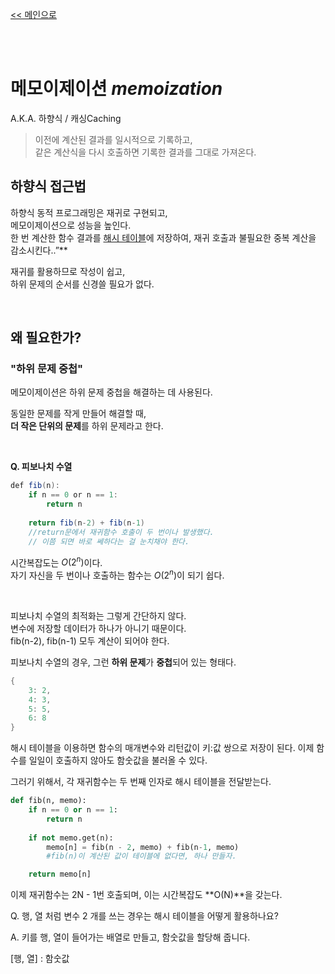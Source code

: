 [<< 메인으로](https://github.com/AtomicLiquors/Algorithm_Wiki_Chb)

&nbsp;  
&nbsp;  

# **메모이제이션 *memoization***
A.K.A. 하향식 / 캐싱Caching

> 이전에 계산된 결과를 일시적으로 기록하고,  
같은 계산식을 다시 호출하면 기록한 결과를 그대로 가져온다.


## 하향식 접근법
하향식 동적 프로그래밍은 재귀로 구현되고,  
메모이제이션으로 성능을 높인다.  
한 번 계산한 함수 결과를 <u>해시 테이블</u>에 저장하여, 재귀 호출과 불필요한 중복 계산을 감소시킨다..”**

재귀를 활용하므로 작성이 쉽고,  
하위 문제의 순서를 신경쓸 필요가 없다.

&nbsp;  

## 왜 필요한가?
### "하위 문제 중첩"
메모이제이션은 하위 문제 중첩을 해결하는 데 사용된다.  

동일한 문제를 작게 만들어 해결할 때,  
**더 작은 단위의 문제**를 하위 문제라고 한다.

&nbsp;  

**Q. 피보나치 수열**

```java
def fib(n):
	if n == 0 or n == 1:
		return n
	
	return fib(n-2) + fib(n-1)
	//return문에서 재귀함수 호출이 두 번이나 발생했다.  
	// 이쯤 되면 바로 쎄하다는 걸 눈치채야 한다.
```



시간복잡도는 $O(2^n)$이다.  
자기 자신을 두 번이나 호출하는 함수는 $O(2^n)$이 되기 쉽다.  
 
&nbsp;
 

피보나치 수열의 최적화는 그렇게 간단하지 않다.  
변수에 저장할 데이터가 하나가 아니기 때문이다.   
fib(n-2), fib(n-1) 모두 계산이 되어야 한다.

피보나치 수열의 경우, 그런 **하위 문제**가 **중첩**되어 있는 형태다.

```java
{
	3: 2,
	4: 3,
	5: 5,
	6: 8
}
```

해시 테이블을 이용하면 함수의 매개변수와 리턴값이 키:값 쌍으로 저장이 된다.
이제 함수를 일일이 호출하지 않아도 함숫값을 불러올 수 있다.

그러기 위해서, 각 재귀함수는 두 번째 인자로 해시 테이블을 전달받는다.

```python
def fib(n, memo):
	if n == 0 or n == 1:
		return n
	
	if not memo.get(n): 
		memo[n] = fib(n - 2, memo) + fib(n-1, memo)
		#fib(n)이 계산된 값이 테이블에 없다면, 하나 만들자.

	return memo[n]
```

이제 재귀함수는 2N - 1번 호출되며, 이는 시간복잡도 **O(N)**을 갖는다.

Q. 행, 열 처럼 변수 2 개를 쓰는 경우는 해시 테이블을 어떻게 활용하나요?

A. 키를 행, 열이 들어가는 배열로 만들고, 함숫값을 할당해 줍니다.

 [행, 열] : 함숫값

